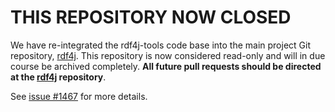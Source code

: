 # THIS REPOSITORY NOW CLOSED

We have re-integrated the rdf4j-tools code base into the main project Git repository, [rdf4j](https://github.com/eclipse/rdf4j). This repository is now considered read-only and will in due course be archived completely. **All future pull requests should be directed at the [rdf4j](https://github.com/eclipse/rdf4j) repository**. 

See [issue #1467](https://github.com/eclipse/rdf4j/issues/1467) for more details.
